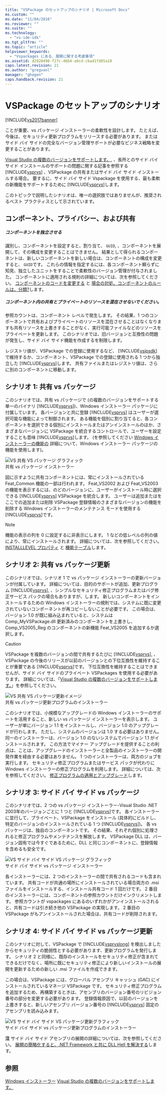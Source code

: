 ```yaml
---
title: "VSPackage のセットアップのシナリオ | Microsoft Docs"
ms.custom: ""
ms.date: "11/04/2016"
ms.reviewer: ""
ms.suite: ""
ms.technology: 
  - "vs-ide-sdk"
ms.tgt_pltfrm: ""
ms.topic: "article"
helpviewer_keywords: 
  - "Vspackages にある、展開に関する考慮事項"
ms.assetid: d2928498-f27c-46b4-a9cd-cba41fd85a10
caps.latest.revision: 21
ms.author: "gregvanl"
manager: "ghogen"
caps.handback.revision: 21
---
```

# VSPackage のセットアップのシナリオ
[!INCLUDE[vs2017banner](../../code-quality/includes/vs2017banner.md)]

ことが重要、vs パッケージ インストーラーの柔軟性を設計します。 たとえば、今後は、セキュリティ更新プログラムをリリースする必要があります。 またはサイド バイ サイドの完全なバージョン管理サポートが必要なビジネス戦略を変更することがあります。  
  
 [Visual Studio の複数のバージョンをサポートします。](../../extensibility/supporting-multiple-versions-of-visual-studio.md), 、長所とのサイド バイ サイド インストールのサポートの問題に関する記事を参照する [!INCLUDE[vsprvs](../../code-quality/includes/vsprvs_md.md)] 、VSPackage の共有またはサイド バイ サイド インストールする場合。 要するに、サイド バイ サイド Vspackage を使用する、最も柔軟の新機能をサポートするために [!INCLUDE[vsprvs](../../code-quality/includes/vsprvs_md.md)]します。  
  
 このトピックで説明したシナリオは、唯一の選択肢ではありませんが、推奨されるベスト プラクティスとして示されています。  
  
## コンポーネント、プライバシー、および共有  
  
##### コンポーネントを独立させる  
 識別し、コンポーネントを設定すると、割り当て、 `GUID`, 、コンポーネントを展開して、その構成を変更することはできません。 結果として得られるコンポーネントは、新しいコンポーネントを新しい場合は、コンポーネントの構成を変更すると、 `GUID`です。 これらの情報を指定するには、各コンポーネント頼らずに知見、独立したユニットをすることで柔軟性のバージョン管理が付与されました。 コンポーネントに適用される規則の詳細については、次を参照してください。 [コンポーネントのコードを変更する](http://msdn.microsoft.com/library/aa367849\(VS.85\).aspx) と [場合の対処、コンポーネントのルールは、分類?](http://msdn.microsoft.com/library/aa372795\(VS.85\).aspx)します。  
  
##### コンポーネント内の共有とプライベートのリソースを混在させないでください。  
 参照カウントは、コンポーネント レベルで発生します。 その結果、1 つのコンポーネントで共有およびプライベートのリソースを混在させることはなくなりますも共有リソースを上書きすることがなく、実行可能ファイルなどのリソースをプライベートを更新します。 このシナリオでは、旧バージョンと互換性の問題が発生し、サイド バイ サイド機能を作成するを制限します。  
  
 レジストリ値が、VSPackage での登録に使用するなど、 [!INCLUDE[vsipsdk](../../extensibility/includes/vsipsdk_md.md)] で維持するか、コンポーネント、VSPackage での登録に使用される 1 つから独立した [!INCLUDE[vsprvs](../../code-quality/includes/vsprvs_md.md)]します。 共有ファイルまたはレジストリ値は、さらに別のコンポーネントに移動します。  
  
## シナリオ 1: 共有 vs パッケージ  
 このシナリオでは、共有 vs パッケージで \(の複数のバージョンをサポートする単一のバイナリ [!INCLUDE[vsprvs](../../code-quality/includes/vsprvs_md.md)]\)、Windows インストーラー パッケージに付属しています。 各バージョンと共に登録 [!INCLUDE[vsprvs](../../code-quality/includes/vsprvs_md.md)] はユーザーが選択可能な機能によって制御されます。 ある機能を個別に割り当てると、各コンポーネントを選択できる個別にインストールまたはアンインストールのほか、さまざまなバージョンに VSPackage を統合するコントロールで、ユーザーを設定することも意味 [!INCLUDE[vsprvs](../../code-quality/includes/vsprvs_md.md)]します。 \(を参照してください [Windows インストーラーの機能の](http://msdn.microsoft.com/library/aa372840\(VS.85\).aspx) 詳細について、Windows インストーラー パッケージの機能を使用します\)。  
  
 ![VS 共有 VS パッケージ グラフィック](~/docs/extensibility/internals/media/vs_sharedpackage.gif "VS\_SharedPackage")  
共有 vs パッケージ インストーラー  
  
 図に示すように共有コンポーネントには、常にインストールされている Feat\_Common 機能の一部は行われます。 Feat\_VS2002 および Feat\_VS2003 の機能を表示するには、のどのバージョンに、ユーザーがインストール時に選択できる [!INCLUDE[vsprvs](../../code-quality/includes/vsprvs_md.md)] VSPackage を統合します。 ユーザーは追加またはをここでの追加または削除 VSPackage 登録情報のさまざまなバージョンの機能を削除する Windows インストーラーのメンテナンス モードを使用する [!INCLUDE[vsprvs](../../code-quality/includes/vsprvs_md.md)]です。  
  
> [!NOTE]
>  機能の表示の列を 0 に設定するに非表示にします。 1 などの低レベルの列の値により、常にインストールされます。 詳細については、次を参照してください。 [INSTALLLEVEL プロパティ](http://msdn.microsoft.com/library/aa369536\(VS.85\).aspx) と [機能テーブル](http://msdn.microsoft.com/library/aa368585.aspx)します。  
  
## シナリオ 2: 共有 vs パッケージ更新  
 このシナリオでは、シナリオ 1 で vs パッケージ インストーラーの更新バージョンが付属しています。 詳細については、目的のサポートが追加、更新プログラム [!INCLUDE[vsprvs](../../code-quality/includes/vsprvs_md.md)], 、シンプルなセキュリティ修正プログラムまたはバグ修正サービス パックの場合もありますが、します。 新しいコンポーネントをインストールするための Windows インストーラーの規則では、システムに既に変更されていないコンポーネントが再コピーしないことが必要です。 この場合は、バージョン 1.0 が既に組み込まれていると、システムは Comp\_MyVSPackage.dll 更新済みのコンポーネントを上書きし、Comp\_VS2005\_Reg のコンポーネントの新機能 Feat\_VS2005 を追加するか選択します。  
  
> [!CAUTION]
>  VSPackage を複数のバージョンの間で共有するたびに [!INCLUDE[vsprvs](../../code-quality/includes/vsprvs_md.md)], 、VSPackage の今後のリリースが以前のバージョンとの下位互換性を維持することが重要である [!INCLUDE[vsprvs](../../code-quality/includes/vsprvs_md.md)]です。 下位互換性を維持することはできませんが、サイド バイ サイドのプライベート VSPackages を使用する必要があります。 詳細については、「[Visual Studio の複数のバージョンをサポートします。](../../extensibility/supporting-multiple-versions-of-visual-studio.md)」を参照してください。  
  
 ![VS 共有 VS パッケージ更新イメージ](~/docs/extensibility/internals/media/vs_sharedpackageupdate.gif "VS\_SharedPackageUpdate")  
共有 vs パッケージ更新プログラムのインストーラー  
  
 このシナリオでは、小規模なアップグレードの Windows インストーラーのサポートを活用すること、新しい vs パッケージ インストーラーを表示します。 ユーザーが単にバージョン 1.1 をインストールし、バージョン 1.0 のアップグレードが行わします。 ただし、システムのバージョンは 1.0 する必要はありません。 同一のインストーラーは、バージョン 1.0 のないシステムでバージョン 1.1 がインストールされます。 この方法でマイナー アップグレードを提供することの利点は、ことは、アップグレードのインストーラーと全製品のインストーラーの開発作業を経由する必要はありません。 1 つのインストーラーは、両方のジョブを実行します。 セキュリティ修正プログラムまたはサービス パックが代わりに Windows インストーラーの修正プログラムを利用します。 詳細については、次を参照してください。 [修正プログラムの適用とアップグレード](http://msdn.microsoft.com/library/aa370579\(VS.85\).aspx)します。  
  
## シナリオ 3: サイド バイ サイド vs パッケージ  
 このシナリオでは、2 つの vs パッケージ インストーラー\-Visual Studio .NET 2003年のバージョンごとに 1 つと [!INCLUDE[vsprvs](../../code-quality/includes/vsprvs_md.md)]です。 各インストーラーに並行して、プライベート、VSPackage をインストール \(具体的にビルドし、特定のバージョンのインストールされている 1 つ [!INCLUDE[vsprvs](../../code-quality/includes/vsprvs_md.md)]\)。 各 vs パッケージは、独自のコンポーネントです。 その結果、それぞれ個別に処理されると修正プログラムやメンテナンスを解放します。 VSPackage DLL は、バージョン固有では今すぐであるために、DLL と同じコンポーネントに、登録情報を含めるも安全です。  
  
 ![VS サイド バイ サイド VS パッケージ グラフィック](~/docs/extensibility/internals/media/vs_sbys_package.gif "VS\_SbyS\_Package")  
サイド バイ サイド vs パッケージ インストーラー  
  
 各インストーラーには、2 つのインストーラーの間で共有されるコードも含まれています。 共有コードが共通の場所にインストールされている場合両方の .msi ファイルをインストールする、インストール共有コード 1 回だけです。 2 番目のインストーラーには、コンポーネントの参照カウントだけインクリメントします。 参照カウントが vspackages にあるのいずれかがアンインストールされると、共有コードは引き続き他の VSPackage の実現します。 2 番目の VSPackage がもアンインストールされた場合は、共有コードが削除されます。  
  
## シナリオ 4: サイド バイ サイド vs パッケージ更新  
 このシナリオに対して、VSPackage で [!INCLUDE[vsprvslong](../../code-quality/includes/vsprvslong_md.md)] を検出しましたからセキュリティの脆弱性とする必要があります、更新プログラムを発行します。 シナリオ 2 と同様に、既存のインストールをセキュリティ修正が含まれてできるだけでなく、場所に既にセキュリティ修正により新しいインストールの展開を更新するための新しい .msi ファイルを作成できます。  
  
 この場合は、VSPackage には、グローバル アセンブリ キャッシュ \(GAC\) にインストールされているマネージ VSPackage です。 セキュリティ修正プログラムを追加するため、再構築するときは、アセンブリのバージョン番号のリビジョン番号の部分を変更する必要があります。 登録情報原因で、以前のバージョンを上書きすると、新しいアセンブリ バージョン番号の [!INCLUDE[vsprvs](../../code-quality/includes/vsprvs_md.md)] 固定のアセンブリを読み込みます。  
  
 ![VS サイド バイ サイド VS パッケージ更新グラフィック](~/docs/extensibility/internals/media/vs_sbys_packageupdate.gif "VS\_SbyS\_PackageUpdate")  
サイド バイ サイド vs パッケージ更新プログラムのインストーラー  
  
 **注** サイド バイ サイド アセンブリの展開の詳細については、次を参照してください。 [展開の簡略化すると、.NET Framework と共に DLL Hell を解決する](http://msdn.microsoft.com/library/ms973843.aspx)します。  
  
## 参照  
 [Windows インストーラー](http://msdn.microsoft.com/library/cc185688\(VS.85\).aspx)   
 [Visual Studio の複数のバージョンをサポートします。](../../extensibility/supporting-multiple-versions-of-visual-studio.md)